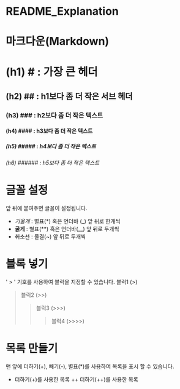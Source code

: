 # README_Explanation

# 마크다운(Markdown)
# (h1) # : 가장 큰 헤더
## (h2) ## : h1보다 좀 더 작은 서브 헤더
### (h3) ### : h2보다 좀 더 작은 텍스트
#### (h4) #### : h3보다 좀 더 작은 텍스트
##### (h5) ##### : h4보다 좀 더 작은 텍스트
###### (h6) ###### : h5보다 좀 더 작은 텍스트

# 글꼴 설정
앞 뒤에 붙여주면 글꼴이 설정됩니다.
- *기울게* : 별표(*) 혹은 언더바 (_) 앞 뒤로 한개씩
- **굵게** : 별표(**) 혹은 언더바(__) 앞 뒤로 두개씩
- ~~취소선~~ : 물결(~) 앞 뒤로 두개씩

# 블록 넣기
' > ' 기호를 사용하여 블럭을 지정할 수 있습니다.
블럭1 (>)
> 블럭2 (>>)
> > 블럭3 (>>>)
> > > 블럭4 (>>>>)

# 목록 만들기
맨 앞에 더하기(+), 빼기(-), 별표(*)를 사용하여 목록을 표시 할 수 있습니다.
+ 더하기(+)를 사용한 목록
++ 더하기(++)를 사용한 목록
